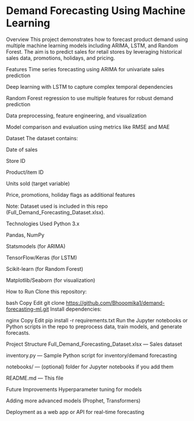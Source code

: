 # Demand Forecasting Using Machine Learning
Overview
This project demonstrates how to forecast product demand using multiple machine learning models including ARIMA, LSTM, and Random Forest. The aim is to predict sales for retail stores by leveraging historical sales data, promotions, holidays, and pricing.

Features
Time series forecasting using ARIMA for univariate sales prediction

Deep learning with LSTM to capture complex temporal dependencies

Random Forest regression to use multiple features for robust demand prediction

Data preprocessing, feature engineering, and visualization

Model comparison and evaluation using metrics like RMSE and MAE

Dataset
The dataset contains:

Date of sales

Store ID

Product/item ID

Units sold (target variable)

Price, promotions, holiday flags as additional features

Note: Dataset used is included in this repo (Full_Demand_Forecasting_Dataset.xlsx).

Technologies Used
Python 3.x

Pandas, NumPy

Statsmodels (for ARIMA)

TensorFlow/Keras (for LSTM)

Scikit-learn (for Random Forest)

Matplotlib/Seaborn (for visualization)

How to Run
Clone this repository:

bash
Copy
Edit
git clone https://github.com/Bhooomika1/demand-forecasting-ml.git
Install dependencies:

nginx
Copy
Edit
pip install -r requirements.txt
Run the Jupyter notebooks or Python scripts in the repo to preprocess data, train models, and generate forecasts.

Project Structure
Full_Demand_Forecasting_Dataset.xlsx — Sales dataset

inventory.py — Sample Python script for inventory/demand forecasting

notebooks/ — (optional) folder for Jupyter notebooks if you add them

README.md — This file

Future Improvements
Hyperparameter tuning for models

Adding more advanced models (Prophet, Transformers)

Deployment as a web app or API for real-time forecasting
